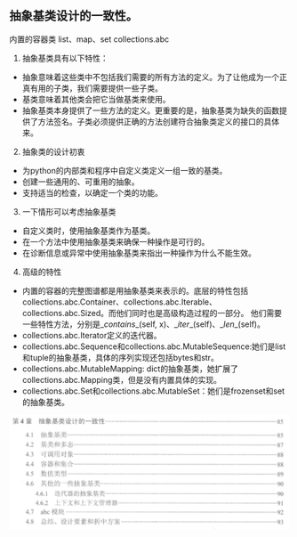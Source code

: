 ## 抽象基类设计的一致性。

内置的容器类 list、map、set
collections.abc

1. 抽象基类具有以下特性：
- 抽象意味着这些类中不包括我们需要的所有方法的定义。为了让他成为一个正真有用的子类，我们需要提供一些子类。
- 基类意味着其他类会把它当做基类来使用。
- 抽象基类本身提供了一些方法的定义。更重要的是，抽象基类为缺失的函数提供了方法签名。子类必须提供正确的方法创建符合抽象类定义的接口的具体来。

2. 抽象类的设计初衷
- 为python的内部类和程序中自定义类定义一组一致的基类。
- 创建一些通用的、可重用的抽象。
- 支持适当的检查，以确定一个类的功能。

3. 一下情形可以考虑抽象基类
- 自定义类时，使用抽象基类作为基类。
- 在一个方法中使用抽象基类来确保一种操作是可行的。
- 在诊断信息或异常中使用抽象基类来指出一种操作为什么不能生效。

4. 高级的特性
- 内置的容器的完整图谱都是用抽象基类来表示的。底层的特性包括collections.abc.Container、collections.abc.Iterable、collections.abc.Sized。而他们同时也是高级构造过程的一部分。
  他们需要一些特性方法，分别是\__contains__(self, x)、\__iter__(self)、\__len__(self)。
- collections.abc.Iterator定义的迭代器。
- collections.abc.Sequence和collections.abc.MutableSequence:她们是list和tuple的抽象基类，具体的序列实现还包括bytes和str。
- collections.abc.MutableMapping: dict的抽象基类，她扩展了collections.abc.Mapping类，但是没有内置具体的实现。
- collections.abc.Set和collections.abc.MutableSet：她们是frozenset和set的抽象基类。


![posts](1.jpg)